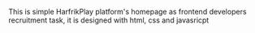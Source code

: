 This is simple HarfrikPlay platform's homepage as frontend developers recruitment task, it is designed with html, css and javasricpt
